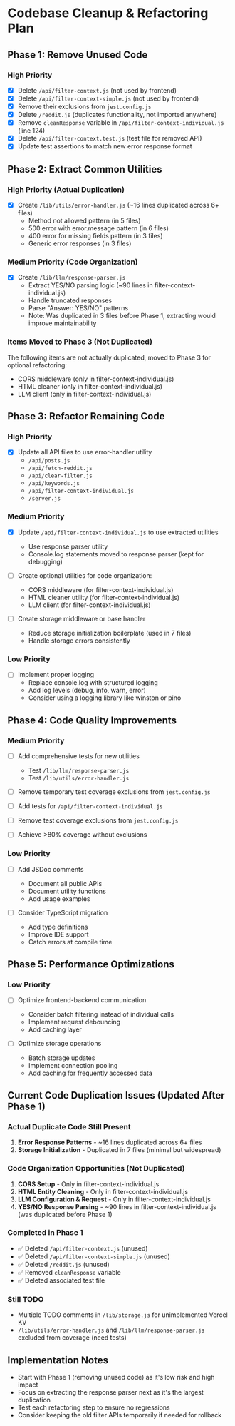 # Codebase Cleanup & Refactoring Plan

## Phase 1: Remove Unused Code

### High Priority  
- [x] Delete `/api/filter-context.js` (not used by frontend)
- [x] Delete `/api/filter-context-simple.js` (not used by frontend)
- [x] Remove their exclusions from `jest.config.js`
- [x] Delete `/reddit.js` (duplicates functionality, not imported anywhere)
- [x] Remove `cleanResponse` variable in `/api/filter-context-individual.js` (line 124)
- [x] Delete `/api/filter-context.test.js` (test file for removed API)
- [x] Update test assertions to match new error response format

## Phase 2: Extract Common Utilities

### High Priority (Actual Duplication)
- [x] Create `/lib/utils/error-handler.js` (~16 lines duplicated across 6+ files)
  - Method not allowed pattern (in 5 files)
  - 500 error with error.message pattern (in 6 files)
  - 400 error for missing fields pattern (in 3 files)
  - Generic error responses (in 3 files)

### Medium Priority (Code Organization)
- [x] Create `/lib/llm/response-parser.js`
  - Extract YES/NO parsing logic (~90 lines in filter-context-individual.js)
  - Handle truncated responses
  - Parse "Answer: YES/NO" patterns
  - Note: Was duplicated in 3 files before Phase 1, extracting would improve maintainability

### Items Moved to Phase 3 (Not Duplicated)
The following items are not actually duplicated, moved to Phase 3 for optional refactoring:
- CORS middleware (only in filter-context-individual.js)
- HTML cleaner (only in filter-context-individual.js)
- LLM client (only in filter-context-individual.js)

## Phase 3: Refactor Remaining Code

### High Priority
- [x] Update all API files to use error-handler utility
  - `/api/posts.js`
  - `/api/fetch-reddit.js`
  - `/api/clear-filter.js`
  - `/api/keywords.js`
  - `/api/filter-context-individual.js`
  - `/server.js`

### Medium Priority
- [x] Update `/api/filter-context-individual.js` to use extracted utilities
  - Use response parser utility
  - Console.log statements moved to response parser (kept for debugging)

- [ ] Create optional utilities for code organization:
  - CORS middleware (for filter-context-individual.js)
  - HTML cleaner utility (for filter-context-individual.js)
  - LLM client (for filter-context-individual.js)

- [ ] Create storage middleware or base handler
  - Reduce storage initialization boilerplate (used in 7 files)
  - Handle storage errors consistently

### Low Priority
- [ ] Implement proper logging
  - Replace console.log with structured logging
  - Add log levels (debug, info, warn, error)
  - Consider using a logging library like winston or pino

## Phase 4: Code Quality Improvements

### Medium Priority
- [ ] Add comprehensive tests for new utilities
  - Test `/lib/llm/response-parser.js`
  - Test `/lib/utils/error-handler.js`
- [ ] Remove temporary test coverage exclusions from `jest.config.js`

- [ ] Add tests for `/api/filter-context-individual.js`
- [ ] Remove test coverage exclusions from `jest.config.js`
- [ ] Achieve >80% coverage without exclusions

### Low Priority
- [ ] Add JSDoc comments
  - Document all public APIs
  - Document utility functions
  - Add usage examples

- [ ] Consider TypeScript migration
  - Add type definitions
  - Improve IDE support
  - Catch errors at compile time

## Phase 5: Performance Optimizations

### Low Priority
- [ ] Optimize frontend-backend communication
  - Consider batch filtering instead of individual calls
  - Implement request debouncing
  - Add caching layer

- [ ] Optimize storage operations
  - Batch storage updates
  - Implement connection pooling
  - Add caching for frequently accessed data

## Current Code Duplication Issues (Updated After Phase 1)

### Actual Duplicate Code Still Present
1. **Error Response Patterns** - ~16 lines duplicated across 6+ files
2. **Storage Initialization** - Duplicated in 7 files (minimal but widespread)

### Code Organization Opportunities (Not Duplicated)
1. **CORS Setup** - Only in filter-context-individual.js
2. **HTML Entity Cleaning** - Only in filter-context-individual.js
3. **LLM Configuration & Request** - Only in filter-context-individual.js
4. **YES/NO Response Parsing** - ~90 lines in filter-context-individual.js (was duplicated before Phase 1)

### Completed in Phase 1
- ✅ Deleted `/api/filter-context.js` (unused)
- ✅ Deleted `/api/filter-context-simple.js` (unused)
- ✅ Deleted `/reddit.js` (unused)
- ✅ Removed `cleanResponse` variable
- ✅ Deleted associated test file

### Still TODO
- Multiple TODO comments in `/lib/storage.js` for unimplemented Vercel KV
- `/lib/utils/error-handler.js` and `/lib/llm/response-parser.js` excluded from coverage (need tests)

## Implementation Notes

- Start with Phase 1 (removing unused code) as it's low risk and high impact
- Focus on extracting the response parser next as it's the largest duplication
- Test each refactoring step to ensure no regressions
- Consider keeping the old filter APIs temporarily if needed for rollback